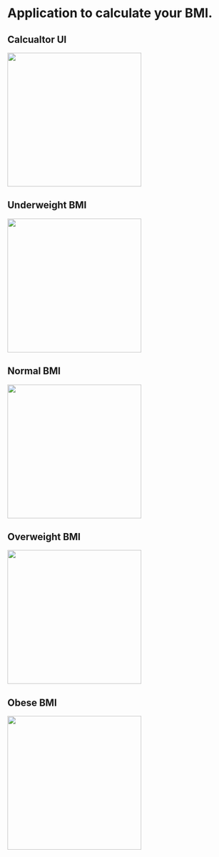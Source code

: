 # Application to calculate your BMI.

## Calcualtor UI
<img src="https://github.com/Gego98/BMi/assets/76273300/d0978318-9967-4aae-8249-5d2640f930c9" width="300">

## Underweight BMI
<img src="https://github.com/Gego98/BMi/assets/76273300/0f5d33e7-0e7b-4c38-ab52-9d79342f2a29" width="300">

## Normal BMI
<img src="https://github.com/Gego98/BMi/assets/76273300/1be86a33-eec2-4dcc-a0d1-594eb4e247dc" width="300">

## Overweight BMI
<img src="https://github.com/Gego98/BMi/assets/76273300/aef6dccd-b4a4-4926-95b5-a2e62689abeb" width="300">

## Obese BMI
<img src="https://github.com/Gego98/BMi/assets/76273300/e5f46113-b45f-4d2c-b1c1-e581a922e133" width="300">
